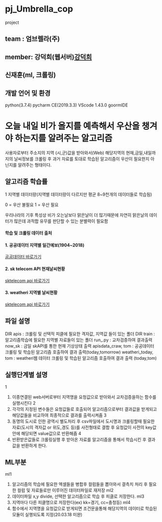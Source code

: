 # pj_Umbrella_cop
project <br/>

## team : 엄브렐라(주)
## member: 강덕희(웹서버)<a href="https://github.com/getto-dotted">강덕희</a>
##         신재훈(ml, 크롤링)           

## 개발 언어 및 환경
python(3.7.4)
pycharm CE(2019.3.3)
VScode 1.43.0
goormIDE

# 오늘 내일 비가 올지를 예측해서 우산을 챙겨야 하는지를 알려주는 알고리즘
사용자로부터 주소지의 지역 (시,군)값을 받아와서(Web) 해당지역의 현재,금일,내일까지의 날씨정보를 크롤링 후 
과거 자료를 토대로 학습된 알고리즘이 우산이 필요한지 아닌지를 알려주는 형태이다.


## 알고리즘 학습률 
<img width="" height="" src=''>1</img>
지역별 데이터량(지역별 데이터량이 다르지만 평균 8~9천개의 데이터들로 학습됨)

0 = 우산 불필요
1 = 우산 필요

우리나라의 기후 특성상 비가 오는날보다 맑은날이 더 많기때문에 자연히 맑은날의 데이터가 많은데
과적합 유무를 판단할 수 있는 분별력이 필요함



#### 학습 및 크롤링 데이터 출처
#### 1. 공공데이터 지역별 일간예보(1904~2018)
<a href="https://data.kma.go.kr/data/rmt/rmtList.do?code=400&pgmNo=570">공공데이터 바로가기</a>  
#### 2. sk telecom API 현재날씨현황
<a href="https://developers.sktelecom.com/">sktelecom api 바로가기</a>  
#### 3. weatheri 지역별 날씨현황
<a href="https://www.weatheri.co.kr/index.php">sktelecom api 바로가기</a>  




## 파일 설명
DIR apis : 크롤링 및 선택적 피클에 필요한 격자값, 지역값 들이 있는 폴더
DIR train : 알고리즘학습에 필요한 지역별 자료들이 있는 폴더
run_.py : 교차검증하여 결과출력
now_sk : 금일 skAPI를 통한 현재 기상상태 출력
apisdata_craw,  tom : 공공데이터 크롤링 및 학습된 알고리즘 호출하여 결과 출력(today,tomorrow)
weatheri_today, tom : weatheri웹 데이터 크롤링 및 학습된 알고리즘 호출하여 결과 출력 (today,tom)

## 실행단계별 설명
<img width="" height="" src=''>1</img>
1. 이종연결된 web서버로부터 지역명을 요청값으로 받아와서 교차검증을하는 함수를 실행시킨다
<img width="" height="" src=''>2</img>
2. 각각의 지정된 변수들은 요청값들로 호출되어 알고리즘으로부터 결과값을 받게되고 해당값들을 비교하여 최종적으로 결과를 출력시켜줌
<img width="" height="" src=''>3</img>
3. 동명의 도시로 인한 광역시 별도처리 후 csv파일에서 도시명과 크롤링할때 필요한 자료(도시의 격자값 or 위도,경도 등)를 사전형태로 결합
  후 요청값이 사전의 key값 안에 해당되면 value값으로 반환해줌
<img width="" height="" src=''>4</img>
4. 반환받은값들로 크롤링실행 후 받아온 자료를 알고리즘을 통해서 학습시킨 후 결과값을 반환하게 한다.


## ML부분
<img width="" height="" src=''>ml1</img>
1. 알고리즘의 학습에 필요한 엑셀들을 병합후 컬럼들을 뽑아와서 결측치 처리 후 필요한 컬럼 및 자료들로만 이루어진 데이터파일로 재저장
<img width="" height="" src=''>ml2</img>
2. 데이터파일 x,y divide, 선택한 알고리즘으로 학습 후 피클로 저장한다.
<img width="" height="" src=''>ml3</img>
3. 지역마다 다른 피클명으로 저장한다(ex) kk=경기, cc=충청등)
<img width="" height="" src=''>ml4</img>
4. 함수에서 지역명을 요청값으로 받게되면 조건문을통해 해당지역의 데이터로 학습된 모듈이 실행되도록 지정(20.03.18 미완)


